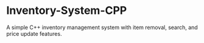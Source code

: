 # Inventory-System-CPP
A simple C++ inventory management system with item removal, search, and price update features.
